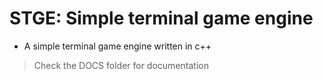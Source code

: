 # STGE: Simple terminal game engine

* A simple terminal game engine written in c++

> Check the DOCS folder for documentation
